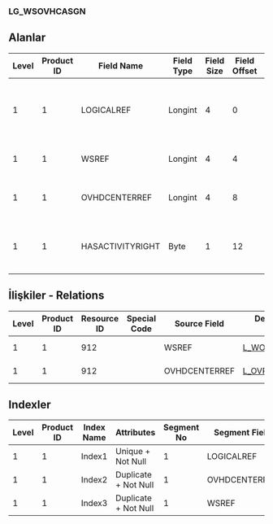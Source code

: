 ### LG_WSOVHCASGN

## Alanlar

**Level**|**Product ID**|**Field Name**|**Field Type**|**Field Size**|**Field Offset**|**Türkçe Açıklama**|**Expression**
-----|-----|-----|-----|-----|-----|-----|-----
1|1|LOGICALREF|Longint|4|0|İş İstasyonu Genel Gider Atamaları Log. Ref.|Workstation-Overhead Item Asgn Logical Reference
1|1|WSREF|Longint|4|4|İş İstasyonu Log. Ref.|Workstation Logical Reference
1|1|OVHDCENTERREF|Longint|4|8|Masraf Merkezi Log. Ref.|Overhead Center Logical Reference
1|1|HASACTIVITYRIGHT|Byte|1|12|Etkinlik doğru mu? (Evet / Hayır)|Has activity right? (Yes / No)

## İlişkiler - Relations
**Level**|**Product ID**|**Resource ID**|**Special Code**|**Source Field**|**Destination Table**|**Destination Field**|**Relation Type**|**Extra Condition**
-----|-----|-----|-----|-----|-----|-----|-----|-----
1|1|912||WSREF|[L_WORKSTAT](../LG_WORKSTAT "L_WORKSTAT")|LOGICALREF|one-to-one|
1|1|912||OVHDCENTERREF|[L_OVRHDCENTER](../LG_OVRHDCENTER "L_OVRHDCENTER")|LOGICALREF|one-to-one|

## Indexler
**Level**|**Product ID**|**Index Name**|**Attributes**|**Segment No**|**Segment Field**|**Sense**
-----|-----|-----|-----|-----|-----|-----
1|1|Index1|Unique + Not Null|1|LOGICALREF|Ascending
1|1|Index2|Duplicate + Not Null|1|OVHDCENTERREF|Ascending
1|1|Index3|Duplicate + Not Null|1|WSREF|Ascending
